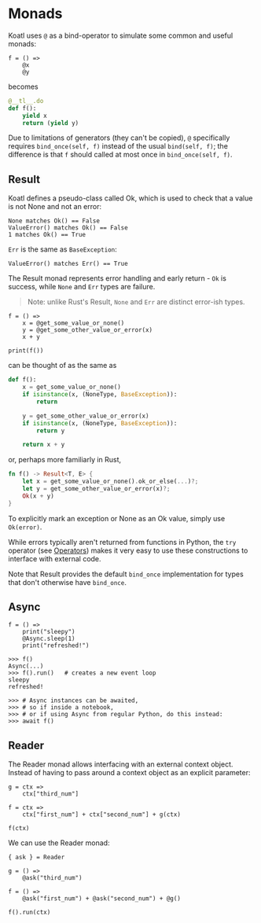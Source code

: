 # Monads

Koatl uses `@` as a bind-operator to simulate some common and useful monads:

```koatl
f = () =>
    @x
    @y
```

becomes

```python
@__tl__.do
def f():
    yield x
    return (yield y)
```

Due to limitations of generators (they can't be copied), `@` specifically requires `bind_once(self, f)` instead of the usual `bind(self, f)`;
the difference is that `f` should called at most once in `bind_once(self, f)`.

## Result

Koatl defines a pseudo-class called Ok, which is used to check that a value is not None and not an error:

```koatl
None matches Ok() == False
ValueError() matches Ok() == False
1 matches Ok() == True
```

`Err` is the same as `BaseException`:

```koatl
ValueError() matches Err() == True
```

The Result monad represents error handling and early return - `Ok` is success, while `None` and `Err` types are failure.

> Note: unlike Rust's Result, `None` and `Err` are distinct error-ish types.

```koatl
f = () =>
    x = @get_some_value_or_none()
    y = @get_some_other_value_or_error(x)
    x + y

print(f())
```

can be thought of as the same as

```python
def f():
    x = get_some_value_or_none()
    if isinstance(x, (NoneType, BaseException)):
        return

    y = get_some_other_value_or_error(x)
    if isinstance(x, (NoneType, BaseException)):
        return y

    return x + y
```

or, perhaps more familiarly in Rust,

```rust
fn f() -> Result<T, E> {
    let x = get_some_value_or_none().ok_or_else(...)?;
    let y = get_some_other_value_or_error(x)?;
    Ok(x + y)
}
```

To explicitly mark an exception or None as an Ok value, simply use `Ok(error)`.

While errors typically aren't returned from functions in Python, the `try` operator (see [Operators](operators)) makes it very easy to use these constructions to interface with external code.

Note that Result provides the default `bind_once` implementation for types that don't otherwise have `bind_once`.

## Async

```koatl
f = () =>
    print("sleepy")
    @Async.sleep(1)
    print("refreshed!")

>>> f()
Async(...)
>>> f().run()   # creates a new event loop
sleepy
refreshed!

>>> # Async instances can be awaited,
>>> # so if inside a notebook,
>>> # or if using Async from regular Python, do this instead:
>>> await f()
```

## Reader

The Reader monad allows interfacing with an external context object.
Instead of having to pass around a context object as an explicit parameter:

```koatl
g = ctx =>
    ctx["third_num"]

f = ctx =>
    ctx["first_num"] + ctx["second_num"] + g(ctx)

f(ctx)
```

We can use the Reader monad:

```koatl
{ ask } = Reader

g = () =>
    @ask("third_num")

f = () =>
    @ask("first_num") + @ask("second_num") + @g()

f().run(ctx)
```
